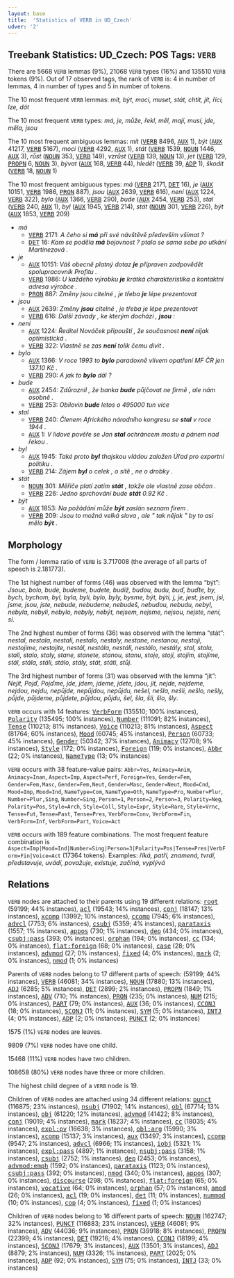 ```yaml
---
layout: base
title:  'Statistics of VERB in UD_Czech'
udver: '2'
---
```


## Treebank Statistics: UD_Czech: POS Tags: `VERB`

There are 5668 `VERB` lemmas (9%), 21068 `VERB` types (16%) and 135510 `VERB` tokens (9%).
Out of 17 observed tags, the rank of `VERB` is: 4 in number of lemmas, 4 in number of types and 5 in number of tokens.

The 10 most frequent `VERB` lemmas: <em>mít, být, moci, muset, stát, chtít, jít, říci, lze, dát</em>

The 10 most frequent `VERB` types:  <em>má, je, může, řekl, měl, mají, musí, jde, měla, jsou</em>

The 10 most frequent ambiguous lemmas: <em>mít</em> (<tt><a href="cs-pos-VERB.html">VERB</a></tt> 8496, <tt><a href="cs-pos-AUX.html">AUX</a></tt> 1), <em>být</em> (<tt><a href="cs-pos-AUX.html">AUX</a></tt> 41217, <tt><a href="cs-pos-VERB.html">VERB</a></tt> 5167), <em>moci</em> (<tt><a href="cs-pos-VERB.html">VERB</a></tt> 4292, <tt><a href="cs-pos-AUX.html">AUX</a></tt> 1), <em>stát</em> (<tt><a href="cs-pos-VERB.html">VERB</a></tt> 1539, <tt><a href="cs-pos-NOUN.html">NOUN</a></tt> 1446, <tt><a href="cs-pos-AUX.html">AUX</a></tt> 3), <em>růst</em> (<tt><a href="cs-pos-NOUN.html">NOUN</a></tt> 353, <tt><a href="cs-pos-VERB.html">VERB</a></tt> 149), <em>vzrůst</em> (<tt><a href="cs-pos-VERB.html">VERB</a></tt> 139, <tt><a href="cs-pos-NOUN.html">NOUN</a></tt> 13), <em>jet</em> (<tt><a href="cs-pos-VERB.html">VERB</a></tt> 129, <tt><a href="cs-pos-PROPN.html">PROPN</a></tt> 6, <tt><a href="cs-pos-NOUN.html">NOUN</a></tt> 3), <em>bývat</em> (<tt><a href="cs-pos-AUX.html">AUX</a></tt> 168, <tt><a href="cs-pos-VERB.html">VERB</a></tt> 44), <em>hledět</em> (<tt><a href="cs-pos-VERB.html">VERB</a></tt> 39, <tt><a href="cs-pos-ADP.html">ADP</a></tt> 1), <em>škodit</em> (<tt><a href="cs-pos-VERB.html">VERB</a></tt> 18, <tt><a href="cs-pos-NOUN.html">NOUN</a></tt> 1)

The 10 most frequent ambiguous types:  <em>má</em> (<tt><a href="cs-pos-VERB.html">VERB</a></tt> 2171, <tt><a href="cs-pos-DET.html">DET</a></tt> 16), <em>je</em> (<tt><a href="cs-pos-AUX.html">AUX</a></tt> 10151, <tt><a href="cs-pos-VERB.html">VERB</a></tt> 1986, <tt><a href="cs-pos-PRON.html">PRON</a></tt> 887), <em>jsou</em> (<tt><a href="cs-pos-AUX.html">AUX</a></tt> 2639, <tt><a href="cs-pos-VERB.html">VERB</a></tt> 616), <em>není</em> (<tt><a href="cs-pos-AUX.html">AUX</a></tt> 1224, <tt><a href="cs-pos-VERB.html">VERB</a></tt> 322), <em>bylo</em> (<tt><a href="cs-pos-AUX.html">AUX</a></tt> 1366, <tt><a href="cs-pos-VERB.html">VERB</a></tt> 290), <em>bude</em> (<tt><a href="cs-pos-AUX.html">AUX</a></tt> 2454, <tt><a href="cs-pos-VERB.html">VERB</a></tt> 253), <em>stal</em> (<tt><a href="cs-pos-VERB.html">VERB</a></tt> 240, <tt><a href="cs-pos-AUX.html">AUX</a></tt> 1), <em>byl</em> (<tt><a href="cs-pos-AUX.html">AUX</a></tt> 1945, <tt><a href="cs-pos-VERB.html">VERB</a></tt> 214), <em>stát</em> (<tt><a href="cs-pos-NOUN.html">NOUN</a></tt> 301, <tt><a href="cs-pos-VERB.html">VERB</a></tt> 226), <em>být</em> (<tt><a href="cs-pos-AUX.html">AUX</a></tt> 1853, <tt><a href="cs-pos-VERB.html">VERB</a></tt> 209)


* <em>má</em>
  * <tt><a href="cs-pos-VERB.html">VERB</a></tt> 2171: <em>A čeho si <b>má</b> při své návštěvě především všímat ?</em>
  * <tt><a href="cs-pos-DET.html">DET</a></tt> 16: <em>Kam se poděla <b>má</b> bojovnost ? ptala se sama sebe po utkání Martinezová .</em>
* <em>je</em>
  * <tt><a href="cs-pos-AUX.html">AUX</a></tt> 10151: <em>Váš obecně platný dotaz <b>je</b> připraven zodpovědět spolupracovník Profitu .</em>
  * <tt><a href="cs-pos-VERB.html">VERB</a></tt> 1986: <em>U každého výrobku <b>je</b> krátká charakteristika a kontaktní adresa výrobce .</em>
  * <tt><a href="cs-pos-PRON.html">PRON</a></tt> 887: <em>Změny jsou citelné , je třeba <b>je</b> lépe prezentovat</em>
* <em>jsou</em>
  * <tt><a href="cs-pos-AUX.html">AUX</a></tt> 2639: <em>Změny <b>jsou</b> citelné , je třeba je lépe prezentovat</em>
  * <tt><a href="cs-pos-VERB.html">VERB</a></tt> 616: <em>Další závady , ke kterým dochází , <b>jsou</b> :</em>
* <em>není</em>
  * <tt><a href="cs-pos-AUX.html">AUX</a></tt> 1224: <em>Ředitel Nováček připouští , že současnost <b>není</b> nijak optimistická .</em>
  * <tt><a href="cs-pos-VERB.html">VERB</a></tt> 322: <em>Vlastně se zas <b>není</b> tolik čemu divit .</em>
* <em>bylo</em>
  * <tt><a href="cs-pos-AUX.html">AUX</a></tt> 1366: <em>V roce 1993 to <b>bylo</b> paradoxně vlivem opatření MF ČR jen 137.10 Kč .</em>
  * <tt><a href="cs-pos-VERB.html">VERB</a></tt> 290: <em>A jak to <b>bylo</b> dál ?</em>
* <em>bude</em>
  * <tt><a href="cs-pos-AUX.html">AUX</a></tt> 2454: <em>Zdůraznil , že banka <b>bude</b> půjčovat ne firmě , ale nám osobně .</em>
  * <tt><a href="cs-pos-VERB.html">VERB</a></tt> 253: <em>Obilovin <b>bude</b> letos o 495000 tun více</em>
* <em>stal</em>
  * <tt><a href="cs-pos-VERB.html">VERB</a></tt> 240: <em>Členem Afrického národního kongresu se <b>stal</b> v roce 1944 .</em>
  * <tt><a href="cs-pos-AUX.html">AUX</a></tt> 1: <em>V lidové pověře se Jan <b>stal</b> ochráncem mostu a pánem nad řekou .</em>
* <em>byl</em>
  * <tt><a href="cs-pos-AUX.html">AUX</a></tt> 1945: <em>Také proto <b>byl</b> thajskou vládou založen Úřad pro exportní politiku .</em>
  * <tt><a href="cs-pos-VERB.html">VERB</a></tt> 214: <em>Zájem <b>byl</b> o celek , o sítě , ne o drobky .</em>
* <em>stát</em>
  * <tt><a href="cs-pos-NOUN.html">NOUN</a></tt> 301: <em>Měřiče platí zatím <b>stát</b> , takže ale vlastně zase občan .</em>
  * <tt><a href="cs-pos-VERB.html">VERB</a></tt> 226: <em>Jedno sprchování bude <b>stát</b> 0.92 Kč .</em>
* <em>být</em>
  * <tt><a href="cs-pos-AUX.html">AUX</a></tt> 1853: <em>Na požádání může <b>být</b> zaslán seznam firem .</em>
  * <tt><a href="cs-pos-VERB.html">VERB</a></tt> 209: <em>Jsou to možná velká slova , ale " tak nějak " by to asi mělo <b>být</b> .</em>

## Morphology

The form / lemma ratio of `VERB` is 3.717008 (the average of all parts of speech is 2.181773).

The 1st highest number of forms (46) was observed with the lemma “být”: <em>Jsouc, bolo, bude, budeme, budete, budiž, budou, budu, buď, buďte, by, bych, bychom, byl, byla, byli, bylo, byly, bysme, být, býti, j, je, jest, jsem, jsi, jsme, jsou, jste, nebude, nebudeme, nebudeš, nebudou, nebudu, nebyl, nebyla, nebyli, nebylo, nebyly, nebýt, nejsem, nejsme, nejsou, nejste, není, si</em>.

The 2nd highest number of forms (36) was observed with the lemma “stát”: <em>nestal, nestala, nestali, nestalo, nestaly, nestane, nestanou, nestojí, nestojíme, nestojíte, nestál, nestála, nestáli, nestálo, nestály, stal, stala, stali, stalo, staly, stane, stanete, stanou, stanu, stoje, stojí, stojím, stojíme, stál, stála, stáli, stálo, stály, stát, státi, stůj</em>.

The 3rd highest number of forms (31) was observed with the lemma “jít”: <em>Nejít, Pojď, Pojďme, jde, jdem, jdeme, jdete, jdou, jít, nejde, nejdeme, nejdou, nejdu, nepůjde, nepůjdou, nepůjdu, nešel, nešla, nešli, nešlo, nešly, půjde, půjdeme, půjdete, půjdou, půjdu, šel, šla, šli, šlo, šly</em>.

`VERB` occurs with 14 features: <tt><a href="cs-feat-VerbForm.html">VerbForm</a></tt> (135510; 100% instances), <tt><a href="cs-feat-Polarity.html">Polarity</a></tt> (135495; 100% instances), <tt><a href="cs-feat-Number.html">Number</a></tt> (111091; 82% instances), <tt><a href="cs-feat-Tense.html">Tense</a></tt> (110213; 81% instances), <tt><a href="cs-feat-Voice.html">Voice</a></tt> (110213; 81% instances), <tt><a href="cs-feat-Aspect.html">Aspect</a></tt> (81764; 60% instances), <tt><a href="cs-feat-Mood.html">Mood</a></tt> (60745; 45% instances), <tt><a href="cs-feat-Person.html">Person</a></tt> (60733; 45% instances), <tt><a href="cs-feat-Gender.html">Gender</a></tt> (50342; 37% instances), <tt><a href="cs-feat-Animacy.html">Animacy</a></tt> (12708; 9% instances), <tt><a href="cs-feat-Style.html">Style</a></tt> (172; 0% instances), <tt><a href="cs-feat-Foreign.html">Foreign</a></tt> (119; 0% instances), <tt><a href="cs-feat-Abbr.html">Abbr</a></tt> (22; 0% instances), <tt><a href="cs-feat-NameType.html">NameType</a></tt> (13; 0% instances)

`VERB` occurs with 38 feature-value pairs: `Abbr=Yes`, `Animacy=Anim`, `Animacy=Inan`, `Aspect=Imp`, `Aspect=Perf`, `Foreign=Yes`, `Gender=Fem`, `Gender=Fem,Masc`, `Gender=Fem,Neut`, `Gender=Masc`, `Gender=Neut`, `Mood=Cnd`, `Mood=Imp`, `Mood=Ind`, `NameType=Com`, `NameType=Oth`, `NameType=Pro`, `Number=Plur`, `Number=Plur,Sing`, `Number=Sing`, `Person=1`, `Person=2`, `Person=3`, `Polarity=Neg`, `Polarity=Pos`, `Style=Arch`, `Style=Coll`, `Style=Expr`, `Style=Rare`, `Style=Vrnc`, `Tense=Fut`, `Tense=Past`, `Tense=Pres`, `VerbForm=Conv`, `VerbForm=Fin`, `VerbForm=Inf`, `VerbForm=Part`, `Voice=Act`

`VERB` occurs with 189 feature combinations.
The most frequent feature combination is `Aspect=Imp|Mood=Ind|Number=Sing|Person=3|Polarity=Pos|Tense=Pres|VerbForm=Fin|Voice=Act` (17364 tokens).
Examples: <em>říká, patří, znamená, tvrdí, představuje, uvádí, považuje, existuje, začíná, vyplývá</em>


## Relations

`VERB` nodes are attached to their parents using 19 different relations: <tt><a href="cs-dep-root.html">root</a></tt> (59199; 44% instances), <tt><a href="cs-dep-acl.html">acl</a></tt> (19543; 14% instances), <tt><a href="cs-dep-conj.html">conj</a></tt> (18147; 13% instances), <tt><a href="cs-dep-xcomp.html">xcomp</a></tt> (13992; 10% instances), <tt><a href="cs-dep-ccomp.html">ccomp</a></tt> (7945; 6% instances), <tt><a href="cs-dep-advcl.html">advcl</a></tt> (7753; 6% instances), <tt><a href="cs-dep-csubj.html">csubj</a></tt> (5359; 4% instances), <tt><a href="cs-dep-parataxis.html">parataxis</a></tt> (1557; 1% instances), <tt><a href="cs-dep-appos.html">appos</a></tt> (730; 1% instances), <tt><a href="cs-dep-dep.html">dep</a></tt> (434; 0% instances), <tt><a href="cs-dep-csubj-pass.html">csubj:pass</a></tt> (393; 0% instances), <tt><a href="cs-dep-orphan.html">orphan</a></tt> (194; 0% instances), <tt><a href="cs-dep-cc.html">cc</a></tt> (134; 0% instances), <tt><a href="cs-dep-flat-foreign.html">flat:foreign</a></tt> (68; 0% instances), <tt><a href="cs-dep-case.html">case</a></tt> (28; 0% instances), <tt><a href="cs-dep-advmod.html">advmod</a></tt> (27; 0% instances), <tt><a href="cs-dep-fixed.html">fixed</a></tt> (4; 0% instances), <tt><a href="cs-dep-mark.html">mark</a></tt> (2; 0% instances), <tt><a href="cs-dep-nmod.html">nmod</a></tt> (1; 0% instances)

Parents of `VERB` nodes belong to 17 different parts of speech:  (59199; 44% instances), <tt><a href="cs-pos-VERB.html">VERB</a></tt> (46081; 34% instances), <tt><a href="cs-pos-NOUN.html">NOUN</a></tt> (17880; 13% instances), <tt><a href="cs-pos-ADJ.html">ADJ</a></tt> (6285; 5% instances), <tt><a href="cs-pos-DET.html">DET</a></tt> (2899; 2% instances), <tt><a href="cs-pos-PROPN.html">PROPN</a></tt> (1849; 1% instances), <tt><a href="cs-pos-ADV.html">ADV</a></tt> (710; 1% instances), <tt><a href="cs-pos-PRON.html">PRON</a></tt> (235; 0% instances), <tt><a href="cs-pos-NUM.html">NUM</a></tt> (215; 0% instances), <tt><a href="cs-pos-PART.html">PART</a></tt> (79; 0% instances), <tt><a href="cs-pos-AUX.html">AUX</a></tt> (36; 0% instances), <tt><a href="cs-pos-CCONJ.html">CCONJ</a></tt> (18; 0% instances), <tt><a href="cs-pos-SCONJ.html">SCONJ</a></tt> (11; 0% instances), <tt><a href="cs-pos-SYM.html">SYM</a></tt> (5; 0% instances), <tt><a href="cs-pos-INTJ.html">INTJ</a></tt> (4; 0% instances), <tt><a href="cs-pos-ADP.html">ADP</a></tt> (2; 0% instances), <tt><a href="cs-pos-PUNCT.html">PUNCT</a></tt> (2; 0% instances)

1575 (1%) `VERB` nodes are leaves.

9809 (7%) `VERB` nodes have one child.

15468 (11%) `VERB` nodes have two children.

108658 (80%) `VERB` nodes have three or more children.

The highest child degree of a `VERB` node is 19.

Children of `VERB` nodes are attached using 34 different relations: <tt><a href="cs-dep-punct.html">punct</a></tt> (116875; 23% instances), <tt><a href="cs-dep-nsubj.html">nsubj</a></tt> (71902; 14% instances), <tt><a href="cs-dep-obl.html">obl</a></tt> (67714; 13% instances), <tt><a href="cs-dep-obj.html">obj</a></tt> (61220; 12% instances), <tt><a href="cs-dep-advmod.html">advmod</a></tt> (41422; 8% instances), <tt><a href="cs-dep-conj.html">conj</a></tt> (19019; 4% instances), <tt><a href="cs-dep-mark.html">mark</a></tt> (18237; 4% instances), <tt><a href="cs-dep-cc.html">cc</a></tt> (18035; 4% instances), <tt><a href="cs-dep-expl-pv.html">expl:pv</a></tt> (16638; 3% instances), <tt><a href="cs-dep-obl-arg.html">obl:arg</a></tt> (15990; 3% instances), <tt><a href="cs-dep-xcomp.html">xcomp</a></tt> (15137; 3% instances), <tt><a href="cs-dep-aux.html">aux</a></tt> (13497; 3% instances), <tt><a href="cs-dep-ccomp.html">ccomp</a></tt> (9547; 2% instances), <tt><a href="cs-dep-advcl.html">advcl</a></tt> (6966; 1% instances), <tt><a href="cs-dep-iobj.html">iobj</a></tt> (5321; 1% instances), <tt><a href="cs-dep-expl-pass.html">expl:pass</a></tt> (4897; 1% instances), <tt><a href="cs-dep-nsubj-pass.html">nsubj:pass</a></tt> (3158; 1% instances), <tt><a href="cs-dep-csubj.html">csubj</a></tt> (2752; 1% instances), <tt><a href="cs-dep-dep.html">dep</a></tt> (2453; 0% instances), <tt><a href="cs-dep-advmod-emph.html">advmod:emph</a></tt> (1592; 0% instances), <tt><a href="cs-dep-parataxis.html">parataxis</a></tt> (1123; 0% instances), <tt><a href="cs-dep-csubj-pass.html">csubj:pass</a></tt> (392; 0% instances), <tt><a href="cs-dep-nmod.html">nmod</a></tt> (340; 0% instances), <tt><a href="cs-dep-appos.html">appos</a></tt> (307; 0% instances), <tt><a href="cs-dep-discourse.html">discourse</a></tt> (298; 0% instances), <tt><a href="cs-dep-flat-foreign.html">flat:foreign</a></tt> (65; 0% instances), <tt><a href="cs-dep-vocative.html">vocative</a></tt> (64; 0% instances), <tt><a href="cs-dep-orphan.html">orphan</a></tt> (57; 0% instances), <tt><a href="cs-dep-amod.html">amod</a></tt> (26; 0% instances), <tt><a href="cs-dep-acl.html">acl</a></tt> (19; 0% instances), <tt><a href="cs-dep-det.html">det</a></tt> (11; 0% instances), <tt><a href="cs-dep-nummod.html">nummod</a></tt> (10; 0% instances), <tt><a href="cs-dep-cop.html">cop</a></tt> (4; 0% instances), <tt><a href="cs-dep-fixed.html">fixed</a></tt> (1; 0% instances)

Children of `VERB` nodes belong to 16 different parts of speech: <tt><a href="cs-pos-NOUN.html">NOUN</a></tt> (162747; 32% instances), <tt><a href="cs-pos-PUNCT.html">PUNCT</a></tt> (116883; 23% instances), <tt><a href="cs-pos-VERB.html">VERB</a></tt> (46081; 9% instances), <tt><a href="cs-pos-ADV.html">ADV</a></tt> (44036; 9% instances), <tt><a href="cs-pos-PRON.html">PRON</a></tt> (39918; 8% instances), <tt><a href="cs-pos-PROPN.html">PROPN</a></tt> (22399; 4% instances), <tt><a href="cs-pos-DET.html">DET</a></tt> (19216; 4% instances), <tt><a href="cs-pos-CCONJ.html">CCONJ</a></tt> (18199; 4% instances), <tt><a href="cs-pos-SCONJ.html">SCONJ</a></tt> (17679; 3% instances), <tt><a href="cs-pos-AUX.html">AUX</a></tt> (13501; 3% instances), <tt><a href="cs-pos-ADJ.html">ADJ</a></tt> (8879; 2% instances), <tt><a href="cs-pos-NUM.html">NUM</a></tt> (3326; 1% instances), <tt><a href="cs-pos-PART.html">PART</a></tt> (2025; 0% instances), <tt><a href="cs-pos-ADP.html">ADP</a></tt> (92; 0% instances), <tt><a href="cs-pos-SYM.html">SYM</a></tt> (75; 0% instances), <tt><a href="cs-pos-INTJ.html">INTJ</a></tt> (33; 0% instances)

